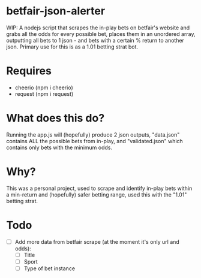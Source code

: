 # betfair-json-alerter
WIP: A nodejs script that scrapes the in-play bets on betfair's website and grabs all the odds for every possible bet, places them in an unordered array, outputting all bets to 1 json - and bets with a certain % return to another json. Primary use for this is as a 1.01 betting strat bot.

# Requires
- cheerio (npm i cheerio)
- request (npm i request)

# What does this do?
Running the app.js will (hopefully) produce 2 json outputs, "data.json" contains ALL the possible bets from in-play, and "validated.json" which contains only bets with the minimum odds.

# Why?
This was a personal project, used to scrape and identify in-play bets within a min-return and (hopefully) safer betting range, used this with the "1.01" betting strat.

# Todo
- [ ] Add more data from betfair scrape (at the moment it's only url and odds):
  - [ ] Title
  - [ ] Sport
  - [ ] Type of bet instance
